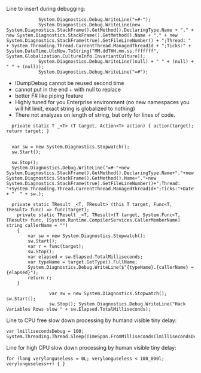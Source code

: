 


Line to insert during debugging:
```
            System.Diagnostics.Debug.WriteLine("=#-");
            System.Diagnostics.Debug.WriteLine(new System.Diagnostics.StackFrame().GetMethod().DeclaringType.Name + "." + new System.Diagnostics.StackFrame().GetMethod().Name + "." + new System.Diagnostics.StackFrame(true).GetFileLineNumber() + ";Thread: " + System.Threading.Thread.CurrentThread.ManagedThreadId + ";Ticks:" + System.DateTime.UtcNow.ToString("MM.ddTHH.mm.ss.fffffff", System.Globalization.CultureInfo.InvariantCulture));
            System.Diagnostics.Debug.WriteLine((null) + " " + (null) + " " + (null)); 
            System.Diagnostics.Debug.WriteLine("=#");
```



- lDumpDebug cannot be reused second time
- cannot put in the end + with null to replace
- better F# like piping feature
- Highly tuned for you Enterprise environment (no new namespaces you will hit limit, exact string is globalized to nothing)
- There not analyzes on length of string, but only for lines of code. 


```
  private static T _<T> (T target, Action<T> action) { action(target); return target; }
  
  
  var sw = new System.Diagnostics.Stopwatch();
  sw.Start();

  sw.Stop();
  System.Diagnostics.Debug.WriteLine("=#-"+new System.Diagnostics.StackFrame().GetMethod().DeclaringType.Name+"."+new System.Diagnostics.StackFrame().GetMethod().Name+"."+new System.Diagnostics.StackFrame(true).GetFileLineNumber()+";Thread: "+System.Threading.Thread.CurrentThread.ManagedThreadId+";Ticks:"+DateTime.UtcNow.Ticks + "  " + sw.);

  private static TResult _<T, TResult> (this T target, Func<T, TResult> func) => func(target);
    private static TResult _<T, TResult>(T target, System.Func<T, TResult> func, [System.Runtime.CompilerServices.CallerMemberName] string callerName = "")
    {
        var sw = new System.Diagnostics.Stopwatch();
        sw.Start();
        var r = func(target);
        sw.Stop();
        var elapsed = sw.Elapsed.TotalMilliseconds;
        var typeName = target.GetType().FullName;
        System.Diagnostics.Debug.WriteLine($"{typeName}.{callerName} = {elapsed}");
        return r;
    }

                var sw = new System.Diagnostics.Stopwatch(); sw.Start();
                sw.Stop(); System.Diagnostics.Debug.WriteLine("Hack Variables Rows slow " + sw.Elapsed.TotalMilliseconds);
```

Line to CPU free slow down processing by humand visible tiny delay:
```
var lmillisecondsDebug = 100; System.Threading.Thread.Sleep(TimeSpan.FromMilliseconds(lmillisecondsDebug));
```

Line for high CPU slow down processing by human visible tiny delay:
```
for (long verylonguseless = 0L; verylonguseless < 100_000l; verylonguseless++) { }
```